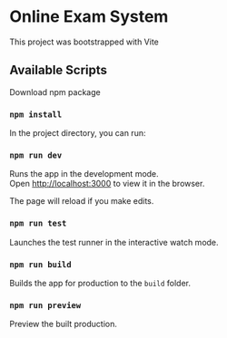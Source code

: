 # Online Exam System

This project was bootstrapped with Vite

## Available Scripts
Download npm package

### `npm install`

In the project directory, you can run:

### `npm run dev`

Runs the app in the development mode.\
Open [http://localhost:3000](http://localhost:3000) to view it in the browser.

The page will reload if you make edits.

### `npm run test`

Launches the test runner in the interactive watch mode.

### `npm run build`

Builds the app for production to the `build` folder.

### `npm run preview`

Preview the built production.

